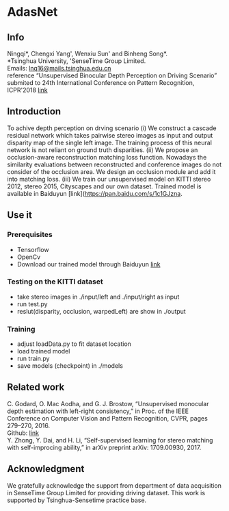 # AdasNet

## Info
  Ningqi*, Chengxi Yang', Wenxiu Sun' and Binheng Song*.<br>
  *Tsinghua University, 'SenseTime Group Limited.<br>
  Emails: lnq16@mails.tsinghua.edu.cn<br>
  reference “Unsupervised Binocular Depth Perception on Driving Scenario”<br>
  submited to 24th International Conference on Pattern Recognition, ICPR'2018 [link](http://www.icpr2018.org/)

## Introduction
To achive depth perception on drving scenario (i) We construct a cascade residual network which takes pairwise stereo images as input and output disparity map of the single left image. The training process of this neural network is not reliant on ground truth disparities. (ii) We propose an occlusion-aware reconstruction matching loss function. Nowadays the similarity evaluations
between reconstructed and conference images do not consider of the occlusion area. We design an occlusion module and add it
into matching loss. (iii) We train our unsupervised model on KITTI stereo 2012, stereo 2015, Cityscapes and our own dataset. Trained model is available in Baiduyun [link](https://pan.baidu.com/s/1c1GJzna.

## Use it
### Prerequisites
  - Tensorflow
  - OpenCv
  - Download our trained model through Baiduyun [link](https://pan.baidu.com/s/1c1GJzna)

### Testing on the KITTI dataset
  - take stereo images in ./input/left and ./input/right as input
  - run test.py
  - reslut(disparity, occlusion, warpedLeft) are show in ./output 

### Training
  - adjust loadData.py to fit dataset location
  - load trained model
  - run train.py
  - save models (checkpoint) in ./models

## Related work
C. Godard, O. Mac Aodha, and G. J. Brostow, “Unsupervised monocular depth estimation with left-right consistency,” in Proc. of the IEEE Conference on Computer Vision and Pattern Recognition, CVPR, pages 279–270, 2016.<br>
Github: [link](https://github.com/mrharicot/monodepth)<br>
Y. Zhong, Y. Dai, and H. Li, “Self-supervised learning for stereo matching with self-improcing ability,” in arXiv preprint arXiv: 1709.00930, 2017.

## Acknowledgment
We gratefully acknowledge the support from department of data acquisition in SenseTime Group Limited for providing driving dataset. This work is supported by Tsinghua-Sensetime practice base.
